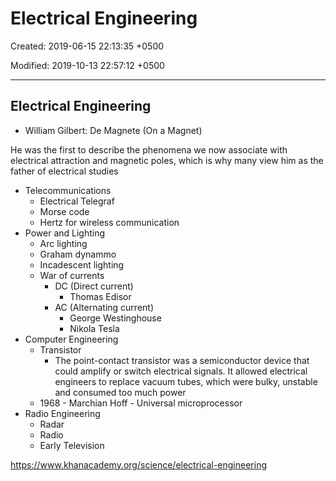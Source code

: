# Electrical Engineering

Created: 2019-06-15 22:13:35 +0500

Modified: 2019-10-13 22:57:12 +0500

---

## Electrical Engineering
-   William Gilbert: De Magnete (On a Magnet)

He was the first to describe the phenomena we now associate with electrical attraction and magnetic poles, which is why many view him as the father of electrical studies
-   Telecommunications
    -   Electrical Telegraf
    -   Morse code
    -   Hertz for wireless communication
-   Power and Lighting
    -   Arc lighting
    -   Graham dynammo
    -   Incadescent lighting
    -   War of currents
        -   DC (Direct current)
            -   Thomas Edisor
        -   AC (Alternating current)
            -   George Westinghouse
            -   Nikola Tesla
-   Computer Engineering
    -   Transistor
        -   The point-contact transistor was a semiconductor device that could amplify or switch electrical signals. It allowed electrical engineers to replace vacuum tubes, which were bulky, unstable and consumed too much power
    -   1968 - Marchian Hoff - Universal microprocessor
-   Radio Engineering
    -   Radar
    -   Radio
    -   Early Television

<https://www.khanacademy.org/science/electrical-engineering>
